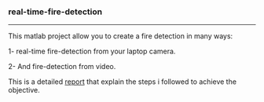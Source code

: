 ### real-time-fire-detection
-----------------------------------------------------------------------------------------------------------------------------------
This matlab project allow you to create a fire detection in many ways:

1- real-time fire-detection from your laptop camera.

2- And fire-detection from video.

This is a detailed [report](https://github.com/VraiHack/real-time-fire-detection/blob/main/Fire-detection-using-MATALB-image-processing.pdf) that explain the steps i followed to achieve the objective.



